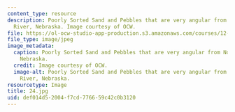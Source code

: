 ```yaml
---
content_type: resource
description: Poorly Sorted Sand and Pebbles that are very angular from North Loop
  River, Nebraska. Image courtesy of OCW.
file: https://ol-ocw-studio-app-production.s3.amazonaws.com/courses/12-110-sedimentary-geology-fall-2004/def014d52004f7cd776659c42c0b3120_24.jpg
file_type: image/jpeg
image_metadata:
  caption: Poorly Sorted Sand and Pebbles that are very angular from North Loop River,
    Nebraska.
  credit: Image courtesy of OCW.
  image-alt: Poorly Sorted Sand and Pebbles that are very angular from North Loop
    River, Nebraska.
resourcetype: Image
title: 24.jpg
uid: def014d5-2004-f7cd-7766-59c42c0b3120
---
```

